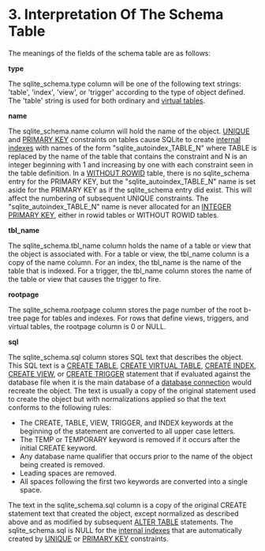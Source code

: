 # 3\. Interpretation Of The Schema Table


The meanings of the fields of the schema table are as follows:




**type**

The sqlite\_schema.type column will be one
of the following text strings: 'table', 'index', 'view', or 'trigger'
according to the type of object defined. The 'table' string is used
for both ordinary and [virtual tables](vtab.html).



**name**

The sqlite\_schema.name column will hold the name of the object.
[UNIQUE](lang_createtable.html#uniqueconst) and [PRIMARY KEY](lang_createtable.html#primkeyconst) constraints on tables cause SQLite to create
[internal indexes](fileformat2.html#intschema) with names of the form "sqlite\_autoindex\_TABLE\_N"
where TABLE is replaced by the name of the table that contains the
constraint and N is an integer beginning with 1 and increasing by one
with each constraint seen in the table definition.
In a [WITHOUT ROWID](withoutrowid.html) table, there is no sqlite\_schema entry for the
PRIMARY KEY, but the "sqlite\_autoindex\_TABLE\_N" name is set aside
for the PRIMARY KEY as if the sqlite\_schema entry did exist. This
will affect the numbering of subsequent UNIQUE constraints.
The "sqlite\_autoindex\_TABLE\_N" name is never allocated for an
[INTEGER PRIMARY KEY](lang_createtable.html#rowid), either in rowid tables or WITHOUT ROWID tables.




**tbl\_name**

The sqlite\_schema.tbl\_name column holds the name of a table or view
that the object is associated with. For a table or view, the
tbl\_name column is a copy of the name column. For an index, the tbl\_name
is the name of the table that is indexed. For a trigger, the tbl\_name
column stores the name of the table or view that causes the trigger 
to fire.



**rootpage**

The sqlite\_schema.rootpage column stores the page number of the root
b\-tree page for tables and indexes. For rows that define views, triggers,
and virtual tables, the rootpage column is 0 or NULL.



**sql**

The sqlite\_schema.sql column stores SQL text that describes the
object. This SQL text is a [CREATE TABLE](lang_createtable.html), [CREATE VIRTUAL TABLE](lang_createvtab.html),
[CREATE INDEX](lang_createindex.html),
[CREATE VIEW](lang_createview.html), or [CREATE TRIGGER](lang_createtrigger.html) statement that if evaluated against
the database file when it is the main database of a [database connection](c3ref/sqlite3.html)
would recreate the object. The text is usually a copy of the original
statement used to create the object but with normalizations applied so
that the text conforms to the following rules:



* The CREATE, TABLE, VIEW, TRIGGER, and INDEX keywords at the beginning
of the statement are converted to all upper case letters.
* The TEMP or TEMPORARY keyword is removed if it occurs after the 
initial CREATE keyword.
* Any database name qualifier that occurs prior to the name of the
object being created is removed.
* Leading spaces are removed.
* All spaces following the first two keywords are converted into a single
space.


The text in the sqlite\_schema.sql column is a copy of the original
CREATE statement text that created the object, except normalized as
described above and as modified by subsequent [ALTER TABLE](lang_altertable.html) statements.
The sqlite\_schema.sql is NULL for the [internal indexes](fileformat2.html#intschema) that are
automatically created by [UNIQUE](lang_createtable.html#uniqueconst) or [PRIMARY KEY](lang_createtable.html#primkeyconst) constraints.




